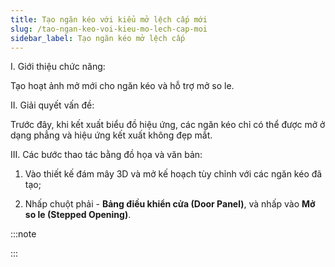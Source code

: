 ```yaml
---
title: Tạo ngăn kéo với kiểu mở lệch cấp mới
slug: /tao-ngan-keo-voi-kieu-mo-lech-cap-moi
sidebar_label: Tạo ngăn kéo mở lệch cấp
---
```


I. Giới thiệu chức năng:

Tạo hoạt ảnh mở mới cho ngăn kéo và hỗ trợ mở so le.

II. Giải quyết vấn đề:

Trước đây, khi kết xuất biểu đồ hiệu ứng, các ngăn kéo chỉ có thể được mở ở dạng phẳng và hiệu ứng kết xuất không đẹp mắt.

III. Các bước thao tác bằng đồ họa và văn bản:

1. Vào thiết kế đám mây 3D và mở kế hoạch tùy chỉnh với các ngăn kéo đã tạo;

2. Nhấp chuột phải - **Bảng điều khiển cửa (Door Panel)**, và nhấp vào **Mở so le (Stepped Opening)**.

:::note

:::